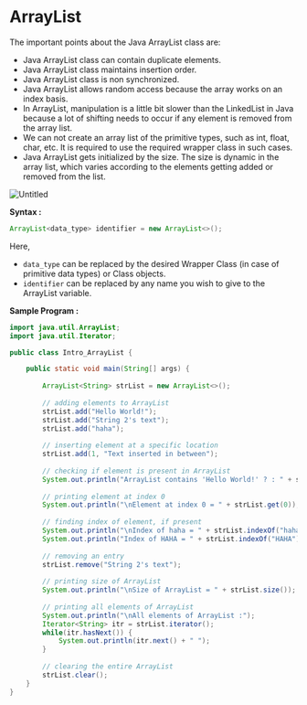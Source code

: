# ArrayList

The important points about the Java ArrayList class are:

- Java ArrayList class can contain duplicate elements.
- Java ArrayList class maintains insertion order.
- Java ArrayList class is non synchronized.
- Java ArrayList allows random access because the array works on an index basis.
- In ArrayList, manipulation is a little bit slower than the LinkedList in Java because a lot of shifting needs to occur if any element is removed from the array list.
- We can not create an array list of the primitive types, such as int, float, char, etc. It is required to use the required wrapper class in such cases.
- Java ArrayList gets initialized by the size. The size is dynamic in the array list, which varies according to the elements getting added or removed from the list.

![Untitled](ArrayList%20f9e6210cb66e4e91bb48718df6782863/Untitled.png)

**Syntax :**

```java
ArrayList<data_type> identifier = new ArrayList<>();
```

Here,

- `data_type` can be replaced by the desired Wrapper Class (in case of primitive data types) or Class objects.
- `identifier` can be replaced by any name you wish to give to the ArrayList variable.

**Sample Program :**

```java
import java.util.ArrayList;
import java.util.Iterator;

public class Intro_ArrayList {

	public static void main(String[] args) {
		
		ArrayList<String> strList = new ArrayList<>();
		
		// adding elements to ArrayList
		strList.add("Hello World!");
		strList.add("String 2's text");
		strList.add("haha");
		
		// inserting element at a specific location
		strList.add(1, "Text inserted in between");
		
		// checking if element is present in ArrayList 
		System.out.println("ArrayList contains 'Hello World!' ? : " + strList.contains("Hello World!"));
		
		// printing element at index 0
		System.out.println("\nElement at index 0 = " + strList.get(0));
		
		// finding index of element, if present
		System.out.println("\nIndex of haha = " + strList.indexOf("haha"));
		System.out.println("Index of HAHA = " + strList.indexOf("HAHA"));
		
		// removing an entry
		strList.remove("String 2's text");
		
		// printing size of ArrayList
		System.out.println("\nSize of ArrayList = " + strList.size());
		
		// printing all elements of ArrayList
		System.out.println("\nAll elements of ArrayList :");
		Iterator<String> itr = strList.iterator();
		while(itr.hasNext()) {
			System.out.println(itr.next() + " ");
		}
		
		// clearing the entire ArrayList
		strList.clear();
	}
}
```